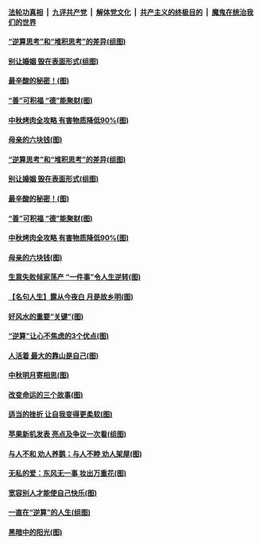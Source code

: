 ####  [法轮功真相](../../../../basic/blob/master/README.md?t=09140600) &nbsp;|&nbsp; [九评共产党](../../../../9ping.md/blob/master/README.md?t=09140600) &nbsp;|&nbsp; [解体党文化](../../../../jtdwh.md/blob/master/README.md?t=09140600)  &nbsp;|&nbsp; [共产主义的终极目的](../../../../gczydzjmd.md/blob/master/README.md?t=09140600) &nbsp;|&nbsp; [魔鬼在统治我们的世界](../../../../mgztzwmdsj.md/blob/master/README.md?t=09140600) 

#### [“逆算思考”和“堆积思考”的差异(组图)](../pages/p8/907229.md?t=09140600) 

#### [别让婚姻 毁在表面形式(组图)](../pages/p8/907118.md?t=09140600) 

#### [最辛酸的秘密！(图)](../pages/p8/906327.md?t=09140600) 

#### [“善”可积福 “德”能聚财(图)](../pages/p8/906906.md?t=09140600) 

#### [中秋烤肉全攻略 有害物质降低90%(图)](../pages/p8/907227.md?t=09140600) 

#### [母亲的六块钱(图)](../pages/p8/907107.md?t=09140600) 

#### [“逆算思考”和“堆积思考”的差异(组图)](../pages/p8/907229.md?t=09140600) 

#### [别让婚姻 毁在表面形式(组图)](../pages/p8/907118.md?t=09140600) 

#### [最辛酸的秘密！(图)](../pages/p8/906327.md?t=09140600) 

#### [“善”可积福 “德”能聚财(图)](../pages/p8/906906.md?t=09140600) 

#### [中秋烤肉全攻略 有害物质降低90%(图)](../pages/p8/907227.md?t=09140600) 

#### [母亲的六块钱(图)](../pages/p8/907107.md?t=09140600) 

#### [生意失败倾家荡产 “一件事”令人生逆转(图)](../pages/p8/907101.md?t=09140600) 

#### [【名句人生】露从今夜白 月是故乡明(图)](../pages/p8/906558.md?t=09140600) 

#### [好风水的重要“关键”(图)](../pages/p8/907087.md?t=09140600) 

#### [“逆算”让心不焦虑的3个优点(图)](../pages/p8/907070.md?t=09140600) 

#### [人活着 最大的靠山是自己(图)](../pages/p8/906329.md?t=09140600) 

#### [中秋明月寄相思(图)](../pages/p8/906932.md?t=09140600) 

#### [改变命运的三个故事(图)](../pages/p8/906257.md?t=09140600) 

#### [适当的挫折 让自我变得更柔软(图)](../pages/p8/906984.md?t=09140600) 

#### [苹果新机发表 亮点及争议一次看(组图)](../pages/p8/906967.md?t=09140600) 

#### [与人不和 劝人养鹅；与人不睦 劝人架屋(图)](../pages/p8/906905.md?t=09140600) 

#### [无私的爱：东风无一事 妆出万重花(图)](../pages/p8/906862.md?t=09140600) 

#### [宽容别人才能使自己快乐(图)](../pages/p8/906553.md?t=09140600) 

#### [一直在“逆算”的人生(组图)](../pages/p8/906796.md?t=09140600) 

#### [黑暗中的阳光(图)](../pages/p8/904616.md?t=09140600) 

